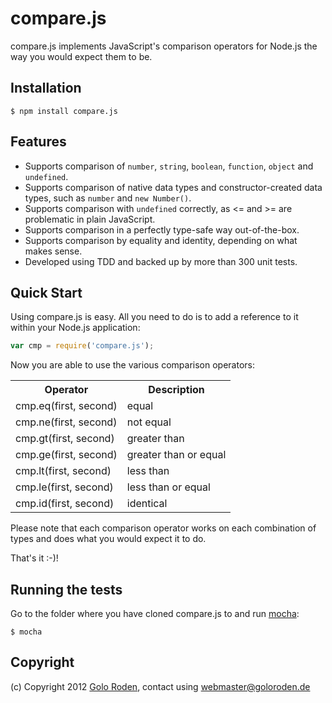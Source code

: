 # compare.js

compare.js implements JavaScript's comparison operators for Node.js the way you would expect them to be.

## Installation

    $ npm install compare.js

## Features

- Supports comparison of `number`, `string`, `boolean`, `function`, `object` and `undefined`.
- Supports comparison of native data types and constructor-created data types, such as `number` and `new Number()`.
- Supports comparison with `undefined` correctly, as <= and >= are problematic in plain JavaScript.
- Supports comparison in a perfectly type-safe way out-of-the-box.
- Supports comparison by equality and identity, depending on what makes sense.
- Developed using TDD and backed up by more than 300 unit tests.

## Quick Start

Using compare.js is easy. All you need to do is to add a reference to it within your Node.js application:

```javascript
var cmp = require('compare.js');
```

Now you are able to use the various comparison operators:

<table>
  <tr><th>Operator</th><th>Description</th></tr>
  <tr><td>cmp.eq(first, second)</td><td>equal</td></tr>
  <tr><td>cmp.ne(first, second)</td><td>not equal</td></tr>
  <tr><td>cmp.gt(first, second)</td><td>greater than</td></tr>
  <tr><td>cmp.ge(first, second)</td><td>greater than or equal</td></tr>
  <tr><td>cmp.lt(first, second)</td><td>less than</td></tr>
  <tr><td>cmp.le(first, second)</td><td>less than or equal</td></tr>
  <tr><td>cmp.id(first, second)</td><td>identical</td></tr>
</table>

Please note that each comparison operator works on each combination of types and does what you would expect it to do.

That's it :-)!

## Running the tests

Go to the folder where you have cloned compare.js to and run [mocha](https://github.com/visionmedia/mocha):

    $ mocha

## Copyright

(c) Copyright 2012 [Golo Roden](http://www.goloroden.de), contact using webmaster@goloroden.de